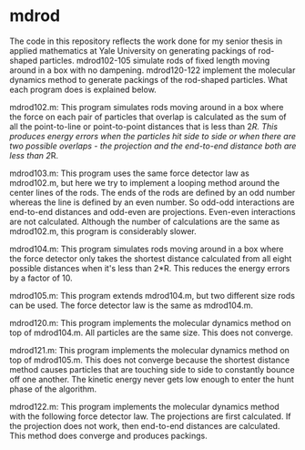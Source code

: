 # mdrod

The code in this repository reflects the work done for my senior thesis in applied mathematics at Yale University on generating packings of rod-shaped particles. mdrod102-105 simulate rods of fixed length moving around in a box with no dampening. mdrod120-122 implement the molecular dynamics method to generate packings of the rod-shaped particles. What each program does is explained below.

mdrod102.m:
    This program simulates rods moving around in a box where the force on each pair of particles that overlap is calculated as the sum of all the point-to-line or point-to-point distances that is less than 2*R. This produces energy errors when the particles hit side to side or when there are two possible overlaps - the projection and the end-to-end distance both are less than 2*R.

mdrod103.m:
    This program uses the same force detector law as mdrod102.m, but here we try to implement a looping method around the center lines of the rods. The ends of the rods are defined by an odd number whereas the line is defined by an even number. So odd-odd interactions are end-to-end distances and odd-even are projections. Even-even interactions are not calculated. Although the number of calculations are the same as mdrod102.m, this program is considerably slower.

mdrod104.m:
    This program simulates rods moving around in a box where the force detector only takes the shortest distance calculated from all eight possible distances when it's less than 2*R. This reduces the energy errors by a factor of 10.

mdrod105.m:
    This program extends mdrod104.m, but two different size rods can be used. The force detector law is the same as mdrod104.m.

mdrod120.m:
    This program implements the molecular dynamics method on top of mdrod104.m. All particles are the same size. This does not converge.

mdrod121.m:
    This program implements the molecular dynamics method on top of mdrod105.m. This does not converge because the shortest distance method causes particles that are touching side to side to constantly bounce off one another. The kinetic energy never gets low enough to enter the hunt phase of the algorithm.

mdrod122.m:
    This program implements the molecular dynamics method with the following force detector law. The projections are first calculated. If the projection does not work, then end-to-end distances are calculated. This method does converge and produces packings.

